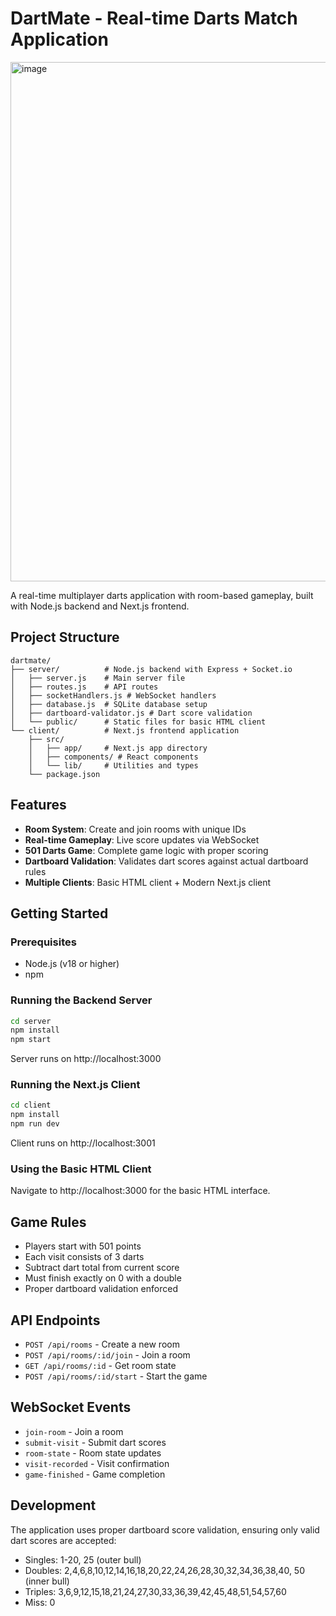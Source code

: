 # DartMate - Real-time Darts Match Application

<img width="685" height="831" alt="image" src="https://github.com/user-attachments/assets/06c6aecd-ba87-44f8-b7dc-1bfa095f6ad8" />


A real-time multiplayer darts application with room-based gameplay, built with Node.js backend and Next.js frontend.

## Project Structure

```
dartmate/
├── server/          # Node.js backend with Express + Socket.io
│   ├── server.js    # Main server file
│   ├── routes.js    # API routes
│   ├── socketHandlers.js # WebSocket handlers
│   ├── database.js  # SQLite database setup
│   ├── dartboard-validator.js # Dart score validation
│   └── public/      # Static files for basic HTML client
└── client/          # Next.js frontend application
    ├── src/
    │   ├── app/     # Next.js app directory
    │   ├── components/ # React components
    │   └── lib/     # Utilities and types
    └── package.json
```

## Features

- **Room System**: Create and join rooms with unique IDs
- **Real-time Gameplay**: Live score updates via WebSocket
- **501 Darts Game**: Complete game logic with proper scoring
- **Dartboard Validation**: Validates dart scores against actual dartboard rules
- **Multiple Clients**: Basic HTML client + Modern Next.js client

## Getting Started

### Prerequisites

- Node.js (v18 or higher)
- npm

### Running the Backend Server

```bash
cd server
npm install
npm start
```

Server runs on http://localhost:3000

### Running the Next.js Client

```bash
cd client
npm install
npm run dev
```

Client runs on http://localhost:3001

### Using the Basic HTML Client

Navigate to http://localhost:3000 for the basic HTML interface.

## Game Rules

- Players start with 501 points
- Each visit consists of 3 darts
- Subtract dart total from current score
- Must finish exactly on 0 with a double
- Proper dartboard validation enforced

## API Endpoints

- `POST /api/rooms` - Create a new room
- `POST /api/rooms/:id/join` - Join a room
- `GET /api/rooms/:id` - Get room state
- `POST /api/rooms/:id/start` - Start the game

## WebSocket Events

- `join-room` - Join a room
- `submit-visit` - Submit dart scores
- `room-state` - Room state updates
- `visit-recorded` - Visit confirmation
- `game-finished` - Game completion

## Development

The application uses proper dartboard score validation, ensuring only valid dart scores are accepted:
- Singles: 1-20, 25 (outer bull)
- Doubles: 2,4,6,8,10,12,14,16,18,20,22,24,26,28,30,32,34,36,38,40, 50 (inner bull)
- Triples: 3,6,9,12,15,18,21,24,27,30,33,36,39,42,45,48,51,54,57,60
- Miss: 0
